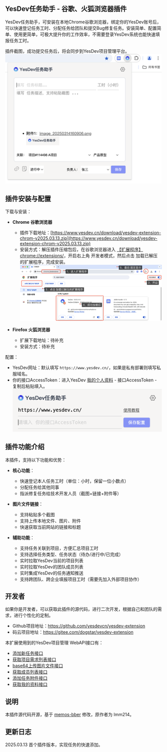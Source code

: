 ## YesDev任务助手 - 谷歌、火狐浏览器插件

YesDev任务助手，可安装在本地Chrome谷歌浏览器，绑定你的YesDev账号后，可以快速登记任务工时、分配任务给团队和提交Bug修复任务。安装简单、配置简单、使用更简单，可极大提升你的工作效率，不需要登录YesDev系统也能快速填报任务工时。  

插件截图，成功提交任务后，将会同步到YesDev项目管理平台。
![](/img/yesdev-extension-snapshot.png)  

## 插件安装与配置

下载与安装：

 + **Chrome 谷歌浏览器**
 	+ 插件下载地址：[https://www.yesdev.cn/download/yesdev-extension-chrom-v2025.03.13.zip](https://www.yesdev.cn/download/yesdev-extension-chrom-v2025.03.13.zip)  
 	+ 安装方式：解压插件压缩包后，在谷歌浏览器进入 [【扩展程序】chrome://extensions/](chrome://extensions/)，开启右上角 开发者模式，然后点击 加载已解压的扩展程序，完成安装。  
 	![](/img/chrome-install-yesdev.png)  

 + **Firefox 火狐浏览器**
 	+ 扩展下载地址：待补充
 	+ 安装方式：待补充

配置：

 + YesDev网址：默认填写 ```https://www.yesdev.cn/```，如果是私有部署则填写私服域名。 
 + 你的接口AccessToken：进入YesDev [我的个人资料](https://www.yesdev.cn/platform/account/accountInfo) - 接口AccessToken - 复制后粘贴填入。  
 ![](/img/yesdev-extension-settings.png)  


## 插件功能介绍

本插件，支持以下功能和优势：  

 + **核心功能**：
	 + 快速登记本人任务工时（单位：小时，保留一位小数点）
	 + 分配任务给其他同事
	 + 指派修复任务给技术开发人员（截图+链接+附件等） 

 + **图片文件链接**：	
	 + 支持粘贴多个截图
	 + 支持上传本地文件、图片、附件
	 + 快速获取当前网站的链接和标题

 + **辅助功能**：	
	 + 支持任务关联到项目，方便汇总项目工时
	 + 支持选择任务类型、任务状态（待办/进行中/已完成）
	 + 实时拉取YesDev当前的项目列表
	 + 实时拉取YesDev的团队成员列表
	 + 实时集成YesDev的任务通知推送
	 + 支持跨团队、跨企业填报项目工时（需要先加入外部项目协作）

## 开发者

如果你是开发者，可以获取此插件的源代码，进行二次开发，根据自己和团队的需求，进行个性化的定制。  

 + Github项目地址：https://github.com/yesdevcn/yesdev-extension  
 + 码云项目地址：https://gitee.com/dogstar/yesdev-extension   

本扩展使用到的YesDev项目管理 WebAPI接口有：  

 + [添加新任务接口](https://www.yesdev.cn/docs.php?service=Platform.Tasks.CreateNewTask&detail=1&type=expand) 
 + [获取项目需求列表接口](https://www.yesdev.cn/docs.php?service=Platform.PRD_Need.GetProjoctNeedList&detail=1&type=expand)
 + [base64上传图片文件接口](https://www.yesdev.cn/docs.php?service=Platform.File.UploadByBase64&detail=1&type=expand)
 + [获取成员列表接口](https://www.yesdev.cn/docs.php?service=Platform.Staff.SearchStaff&detail=1&type=expand)
 + [添加任务附件接口](https://www.yesdev.cn/docs.php?service=Platform.Projects.AddProjectFile&detail=1&type=expand)
 + [获取我的资料接口](https://www.yesdev.cn/docs.php?service=Platform.User.Profile&detail=1&type=expand)

## 说明 

本插件源代码开源，基于 [memos-bber](https://github.com/lmm214/memos-bber) 修改，原作者为 lmm214。

## 更新日志

2025.03.13 首个插件版本，实现任务的快速添加。  


